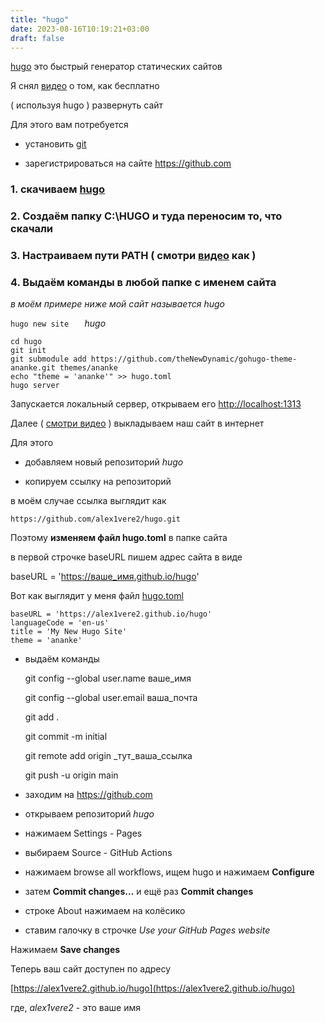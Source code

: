 ```yaml
---
title: "hugo"
date: 2023-08-16T10:19:21+03:00
draft: false
---
```


[hugo](https://github.com/gohugoio/hugo/releases) это быстрый генератор статических сайтов

Я снял [видео](https://youtu.be/x8w9zlGOnGY) о том, как бесплатно

( используя hugo ) развернуть сайт

Для этого вам потребуется

+ установить [git](https://git-scm.com/downloads)

+ зарегистрироваться на сайте https://github.com

### 1. скачиваем [hugo](https://github.com/gohugoio/hugo/releases)

### 2. Создаём папку C:\HUGO и туда переносим то, что скачали

### 3. Настраиваем пути PATH ( смотри [видео](https://youtu.be/x8w9zlGOnGY?t=182) как )

### 4. Выдаём команды в любой папке с именем сайта

*в моём примере ниже мой сайт называется hugo*

`hugo new site   ` *hugo*

    cd hugo
    git init
    git submodule add https://github.com/theNewDynamic/gohugo-theme-ananke.git themes/ananke
    echo "theme = 'ananke'" >> hugo.toml
    hugo server

Запускается локальный сервер, открываем его [http://localhost:1313](http://localhost:1313)

Далее ( [смотри видео](https://youtu.be/sAMgA-yn0U8) ) выкладываем наш сайт в интернет

Для этого

+ добавляем новый репозиторий *hugo*

+ копируем ссылку на репозиторий 

в моём случае ссылка выглядит как

 `https://github.com/alex1vere2/hugo.git`

Поэтому **изменяем файл hugo.toml** в папке сайта

в первой строчке baseURL пишем адрес сайта в виде

baseURL = 'https://ваше_имя.github.io/hugo'

Вот как выглядит у меня файл [hugo.toml](https://raw.githubusercontent.com/alex1vere2/hugo/main/hugo.toml)

    baseURL = 'https://alex1vere2.github.io/hugo'
    languageCode = 'en-us'
    title = 'My New Hugo Site'
    theme = 'ananke'

+ выдаём команды

    git config --global user.name ваше_имя

    git config --global user.email ваша_почта

    git add .

    git commit -m initial

    git remote add origin _тут_ваша_ссылка

    git push -u origin main

+ заходим на https://github.com

+ открываем репозиторий *hugo*

+ нажимаем Settings - Pages

+ выбираем Source - GitHub Actions

+ нажимаем browse all workflows, ищем hugo и нажимаем **Configure**

+ затем **Commit changes...** и ещё раз **Commit changes**

+ строке About нажимаем на колёсико

+ ставим галочку в строчке *Use your GitHub Pages website*

Нажимаем **Save changes**

Теперь ваш сайт доступен по адресу

[https://alex1vere2.github.io/hugo](https://alex1vere2.github.io/hugo)

где, *alex1vere2* - это ваше имя



